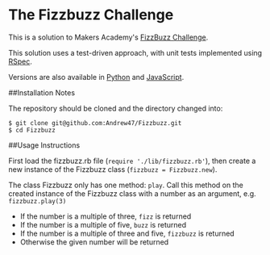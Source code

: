 The Fizzbuzz Challenge
======================
This is a solution to Makers Academy's [FizzBuzz Challenge](https://github.com/makersacademy/course/blob/master/fizzbuzz/fizzbuzz.md).

This solution uses a test-driven approach, with unit tests implemented using [RSpec](http://rspec.info).

Versions are also available in [Python](https://github.com/Andrew47/fizzbuzz-Python) and [JavaScript](https://github.com/Andrew47/fizzbuzz_JS).

##Installation Notes

The repository should be cloned and the directory changed into:

```
$ git clone git@github.com:Andrew47/Fizzbuzz.git
$ cd Fizzbuzz
```

##Usage Instructions

First load the fizzbuzz.rb file (`require './lib/fizzbuzz.rb'`), then create a
new instance of the Fizzbuzz class (`fizzbuzz = Fizzbuzz.new`).

The class Fizzbuzz only has one method: `play`. Call this method on the created instance of the Fizzbuzz class with a number as an argument, e.g. `fizzbuzz.play(3)`

* If the number is a multiple of three, `fizz` is returned
* If the number is a multiple of five, `buzz` is returned
* If the number is a multiple of three and five, `fizzbuzz` is returned
* Otherwise the given number will be returned
